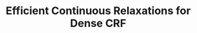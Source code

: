 ---
title: "Efficient Continuous Relaxations for Dense CRF"
year: 2016
pdf_url: "http://www.robots.ox.ac.uk/~tvg/publications/2016/efficient_continuous_relaxations.pdf"
category: "vision"
author_list: "Alban Desmaison, Rudy Bunel, Pushmeet Kohli, Philip H.S. Torr, M Pawan Kumar"
grant: "NULL"
pub_in: "European Conference on Computer Vision (ECCV) 2016"
---